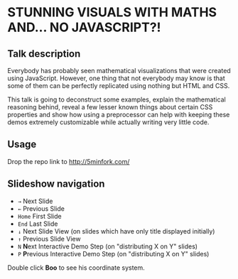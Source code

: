 STUNNING VISUALS WITH MATHS AND... NO JAVASCRIPT?!
=======

## Talk description

Everybody has probably seen mathematical visualizations that were created using JavaScript. However, one thing that not everybody may know is that some of them can be perfectly replicated using nothing but HTML and CSS.

This talk is going to deconstruct some examples, explain the mathematical reasoning behind, reveal a few lesser known things about certain CSS properties and show how using a preprocessor can help with keeping these demos extremely customizable while actually writing very little code.

## Usage

Drop the repo link to http://5minfork.com/

## Slideshow navigation

* `→` Next Slide
* `←` Previous Slide
* `Home` First Slide
* `End` Last Slide
* `↓` Next Slide View (on slides which have only title displayed initially)
* `↑` Previous Slide View
* `N` **N**ext Interactive Demo Step (on "distributing X on Y" slides)
* `P` **P**revious Interactive Demo Step (on "distributing X on Y" slides)

Double click **Boo** to see his coordinate system.
